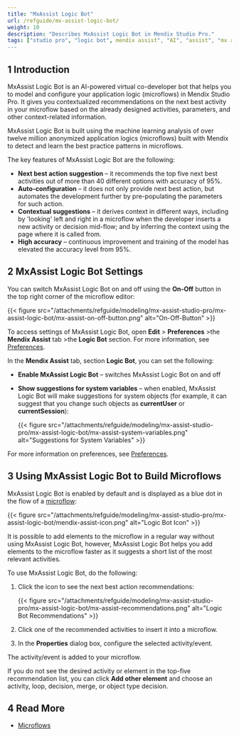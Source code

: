 ```yaml
---
title: "MxAssist Logic Bot"
url: /refguide/mx-assist-logic-bot/
weight: 10
description: "Describes MxAssist Logic Bot in Mendix Studio Pro."
tags: ["studio pro", "logic bot", mendix assist", "AI", "assist", "mx assist"]
---
```


## 1 Introduction 

MxAssist Logic Bot is an AI-powered virtual co-developer bot that helps you to model and configure your application logic (microflows) in Mendix Studio Pro. It gives you contextualized recommendations on the next best activity in your microflow based on the already designed activities, parameters, and other context-related information. 

MxAssist Logic Bot is built using the machine learning analysis of over twelve million anonymized application logics (microflows) built with Mendix to detect and learn the best practice patterns in microflows.

The key features of MxAssist Logic Bot are the following: 

* **Next best action suggestion** – it recommends the top five next best activities out of more than 40 different options with accuracy of 95%. 
* **Auto-configuration** – it does not only provide next best action, but automates the development further by pre-populating the parameters for such action.
* **Contextual  suggestions** – it derives context in different ways, including by 'looking' left and right in a microflow when the developer inserts a new activity or decision mid-flow; and by inferring the context using the page where it is called from.  
* **High accuracy** – continuous improvement and training of the model has elevated the accuracy level from 95%.

## 2 MxAssist Logic Bot Settings

You can switch MxAssist Logic Bot on and off using the **On-Off** button in the top right corner of the microflow editor:

{{< figure src="/attachments/refguide/modeling/mx-assist-studio-pro/mx-assist-logic-bot/mx-assist-on-off-button.png" alt="On-Off-Button" >}}

To access settings of MxAssist Logic Bot, open **Edit** > **Preferences** >the **Mendix Assist** tab >the **Logic Bot** section. For more information, see [Preferences](/refguide/preferences-dialog/).

In the **Mendix Assist** tab, section **Logic Bot**, you can set the following: 

* **Enable MxAssist Logic Bot** – switches MxAssist Logic Bot on and off

* **Show suggestions for system variables** – when enabled, MxAssist Logic Bot will make suggestions for system objects (for example, it can suggest that you change such objects as **currentUser** or **currentSession**):

    {{< figure src="/attachments/refguide/modeling/mx-assist-studio-pro/mx-assist-logic-bot/mx-assist-system-variables.png" alt="Suggestions for System Variables" >}}

For more information on preferences, see [Preferences](/refguide/preferences-dialog/).

## 3 Using MxAssist Logic Bot to Build Microflows

MxAssist Logic Bot is enabled by default and is displayed as a blue dot in the flow of a [microflow](/refguide/microflows/):

{{< figure src="/attachments/refguide/modeling/mx-assist-studio-pro/mx-assist-logic-bot/mendix-assist-icon.png" alt="Logic Bot Icon" >}}

It is possible to add elements to the microflow in a regular way without using MxAssist Logic Bot, however, MxAssist Logic Bot helps you add elements to the microflow faster as it suggests a short list of the most relevant activities. 

To use MxAssist Logic Bot, do the following:

1. Click the icon to see the next best action recommendations:

    {{< figure src="/attachments/refguide/modeling/mx-assist-studio-pro/mx-assist-logic-bot/mx-assist-recommendations.png" alt="Logic Bot Recommendations" >}}

2. Click one of the recommended activities to insert it into a microflow.

3. In the **Properties** dialog box, configure the selected activity/event.

The activity/event is added to your microflow.

If you do not see the desired activity or element in the top-five recommendation list, you can click **Add other element** and choose an activity, loop, decision, merge, or object type decision.

## 4 Read More

* [Microflows](/refguide/microflows/)

